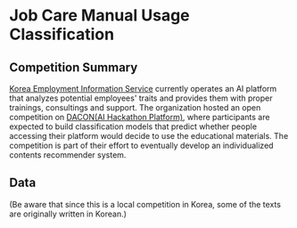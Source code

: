 # Job Care Manual Usage Classification
## Competition Summary
[Korea Employment Information Service](http://www.keis.or.kr) currently operates an AI platform that analyzes potential employees' traits and provides them with proper trainings, consultings and support. The organization hosted an open competition on [DACON(AI Hackathon Platform)](https://dacon.io/competitions/official/235863/overview/description), where participants are expected to build classification models that predict whether people accessing their platform would decide to use the educational materials. The competition is part of their effort to eventually develop an individualized contents recommender system.

## Data
(Be aware that since this is a local competition in Korea, some of the texts are originally written in Korean.)

